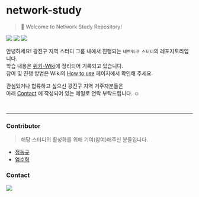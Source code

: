 # network-study

> 🤚 Welcome to Network Study Repository!<br/>

<img src="https://img.shields.io/static/v1?label=Location&message=Seoul, Republic of Korea&color=blue"> <img src="https://img.shields.io/static/v1?label=Area&message=Gwangjin-gu&color=blueviolet">
<img src="https://img.shields.io/static/v1?label=Subject&message=Network&color=green">

안녕하세요!
광진구 지역 스터디 그룹 내에서 진행되는 `네트워크 스터디`의 레포지토리입니다.<br/>
학습 내용은 [위키-Wiki](https://github.com/konkuk-tech-course/network-study/wiki)에 정리되어 기록되고 있습니다.<br/>
참여 및 진행 방법은 Wiki의 [How to use](https://github.com/konkuk-tech-course/network-study/wiki/How-to-use) 페이지에서 확인해 주세요.

관심있거나 합류하고 싶으신 광진구 지역 거주자분들은<br/>
아래 [Contact](#contact) 에 작성되어 있는 메일로 연락 부탁드립니다. ☺️

<br/>

---
### Contributor
> 해당 스터디의 활성화를 위해 기여(참여)해주신 분들입니다.
- [정동규](https://github.com/yummygyudon)
- [엄수혁](https://github.com/endlessmomo)



### Contact
<a href="mailto:bang2brew@gamil.com"><img  src="https://img.shields.io/badge/Gmail-EA4335?style=flat-square&logo=gmail&logoColor=white"/></a> 
<br/>
